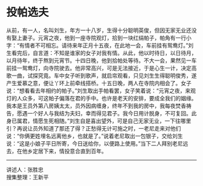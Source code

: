 # 投帕选夫

从前，有一人，名叫刘生，年方一十八岁，生得十分聪明英俊，但因无家无业还没有娶上妻子。元宵之夜，他到一座寺院观灯，拾到一块红绢帕子，帕角有一行小字：“有情者不可相忘。请待来年正月十五夜，在此地一会，车前挂有鸳鸯灯。”刘生看完后，自言道：不知是谁家的女子对我有情。从此，他以时待日，以日待月，以月待年，终于熬到元宵节。十四日晚，他到拾帕处等待。不大一会，果然见一车前挂一鸳鸯灯，向寺院驶去。他非常高兴，可是无法接近，于是心生一计，决定高歌一曲，试探究竟。车中女子听到歌声，就启帘观看，只见刘生生得聪明俊秀，遂产生爱慕之意，便让丫环上前牵线搭桥。十五日晚，两人在寺院内相会了。女子说：“想看看去年相约的帕子。”刘生取出手帕看罢，女子笑着说：“元宵之夜，来观灯的人众多，可这帕子偏落在君的手中。也许是老天的安排，要成全我们的姻缘。我本是王员外第八房姨太太，员外因病缠身，终年不到我的房中，我每夜焚香祷告，愿遇一个好人与我结为夫妇，幸而得见君子。我今日用计脱身，不可复回。此身已属君，情愿生死相随。”刘生自是喜出望外，可是自己无家无业，一下往哪里引？再说让员外知道了那还了得？正愁得无计可施之时，一老尼走来对他们说：“你俩更姓埋名远离他乡，也就是了。”说着老尼取出一包银子，交给刘生说：“这是小娘子平日所寄，今日送给你，以便路上使用。”当下二人拜别老尼远去，在他乡定居下来，情投意合直到百年。

---

讲述人：张胜忠  
搜集整理：王新平
